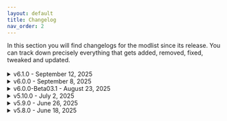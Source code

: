 ```yaml
---
layout: default
title: Changelog
nav_order: 2
---
```


In this section you will find changelogs for the modlist since its release. You can track down precisely everything that gets added, removed, fixed, tweaked and updated.
<div style="margin-bottom: 1rem;"></div>

<details markdown="1">

<summary>v6.1.0 - September 12, 2025</summary>

Update Importance: MAJOR  
NOT SAVE COMPATIBLE  

### Additions
- Added Animated Interactions SKSE
- Added Animated Reading Books - DAF
- Added Animated Scroll Activation - DAF
- Added C.O.C.K.S.ified
- Added Complex Parallax for Northern Roads
- Added CritterSpawn - Script Call Reduction
- Added Farm Geese - More accurate heads
- Added Immersive Diseases - NPC Module Tweaks
- Added Japhet's Folly Paper Map for FWMF
- Added Legendary Enemies
- Added Pilgrim Religion Overhaul - Shrines fit for the Divine
- Added Vibrant Weapons EAE - Animated Armoury Patch
- Added Vibrant Weapons EAE Enchantment Lights
- Added Vibrant Weapons EAE Particle Implementation
- Added Wait I know You - Forcegreet Tweak

### Removals
- Removed eFPS - Anniversary Edition
- Removed eFPS - Exlude Whiterun Patch
- Removed eFPS - Exterior FPS boost
- Removed eFPS - Falkreath Wilderness hotfix
- Removed eFPS - Miscellaneous Patches
- Removed eFPS - Official Patch Hub
- Removed Enhanced Landscape - Mountain and Cliffs
- Removed Navigator - Navmesh Fixes
- Removed Navigator - Navmesh Fixes - Patch Collection
- Removed Nordic Ruins
- Removed Open World Loot - Incompatibilities begone
- Removed Patchemonium - Random Patches
- Removed SkyPatcher-Protected Citizens (or SPID) - Protected or Essential NPCs
- Removed Sure of Stealing

### Fixes and Tweaks
- Changed the death system to be less annoying
- Ensured maximum compatibility in ruins
- Fixed double loading screen
- Fixed essential NPCs dying
- Fixed greybeards outfit issues
- Fixed ivy color and meshes
- Fixed landscape seam near windhelm
- Fixed not working interaction animations
- Fixed over distribution of equipment to NPCs
- Fixed too dark fern texture
- Made ENB Frame Generation disabled and optional by default now

### Updates
- Updated (DT) Debug Menu - In-Game Navmesh Viewer and More
- Updated Ancient Death Magic
- Updated Azura's Star Rework
- Updated B612 - my little asteroid of useful UI components
- Updated CC Myrwatch - Tweaks and Enhancements (MyrTE)
- Updated Core Impact Framework (CIF)
- Updated DALC Fix KreatE Preset
- Updated Dwemer Deep - Titans and Divers
- Updated DynDOLOD DLL NG and Scripts
- Updated Elven Armors and Weapons Retexture
- Updated Equipment Durability System NG
- Updated Flat World Map Framework
- Updated Immersive Diseases 2.0
- Updated Improved Camera - Patch Collection
- Updated Improved Camera SE
- Updated Improved Camera SE - INI Tweaks
- Updated Inns Can Be Closed
- Updated Object Categorization Framework - Some KID Patches
- Updated RaceMenu OverlayFix and Various Mod Fixes
- Updated SPAM - Potion Penalties
- Updated Unisexy SKSE - Gender-Neutral Head Parts
- Updated Unmarked Locations Pack - All In One
- Updated Watertowers of Skyrim - Patch Collection and Add-ons
- Updated Windcaller - Greybeard Inspired Robes and Staff
</details>

<details markdown="1">

<summary>v6.0.0 - September 8, 2025</summary>

Update Importance: MAJOR  
NOT SAVE COMPATIBLE  

### Additions
- Added (ALTP) Happy Little Trees DynDOLOD Optimizations
- Added Acheron - Death Alternative
- Added Alternate High Poly Head
- Added Ancient Death Magic
- Added ATPD - Automatic Tool Plugin Disabler
- Added Auto Saver
- Added AutoExec Console Commands
- Added Better Blended Mushrooms Fix
- Added BIG STICK ENERGY
- Added Cancel Attack SKSE
- Added Capital Whiterun Expansion - Jorrvaskr Stairs Gap Fix (BOS)
- Added CC Camping - Comfy Sleeping
- Added CC Gray Cowl Returns - Thief Delay
- Added Difficulty Global Variable
- Added Dlizzio's Mesh Fixes Solitude Patches Collection
- Added Dynamic Animation Framework
- Added Dynamic Wetness
- Added E.C.D. Every Cloud Different NAT Add On
- Added FA ORCODONTIST - Orsimer Mouth and Teeth Fix
- Added FallrimTools - Script cleaner and more
- Added Fishing Map Markers
- Added FSMPM - The FSMP MCM
- Added Grand Solitude - The Walls of High King Erling
- Added Grand Solitude Lite
- Added Grand Solitude Patch Collection
- Added Haunted Soul Gem Enchanting FX
- Added Igniting Animation for Campfire
- Added Immersive Diseases
- Added Kodex - An Automated Mod List Support Reporter
- Added LoreBox - Item and Spell Tooltips
- Added NAT.ENB III - CENTRAL PATCHES
- Added No More Blur on Hit
- Added No Screen Blood and Radial Blur and Heart Pump
- Added Nordic Farmfield Stonewalls
- Added Nordic Stonewalls
- Added Northern Roads - Collision and Placement Fix
- Added NPC Mining Yields Ore
- Added Open World Loot - SkyPatcher Edition
- Added Outlaws Refuges
- Added Outlaws Refuges Misc Patches
- Added Pelage - CC Saturalia Addon
- Added ReSavor
- Added Rodryk's DB Mesh Optimization - Walkway Mesh Collision Fix
- Added Salmon Roe
- Added SD's Horn Candles Radiant ENB
- Added SKSE Menu Framework
- Added Skyfall's Fort Dawnguard Roofs
- Added Skyrim diverse mushrooms
- Added Snowy Ships for Snowy Regions - Realistic Nord Ships Patch
- Added Somewhat Okay Snowdrifts - Blended Windhelm Bridge Snowdrifts - Base Object Swapper
- Added SPAM - Potion Penalties
- Added The Dragon Eggs
- Added The Pigeon's Nest - Assortment of small mods and fixes
- Added Underwater Solstheim
- Added Vanaheimr - Northern Roads - Complex Material
- Added Viper Armor - HDT-SMP

### Removals
- Removed Animated Ships
- Removed Animated Ships - Realistic Nord Ships Patch
- Removed Animated Ships Patches
- Removed Autorun
- Removed Backpack Repositioner - Immersive Equipment Displays
- Removed CBPC Equipment physics SE and AE
- Removed DK's Realistic and Lore-Friendly Nord Ships
- Removed ElSopa - Northern Roads Resculpted
- Removed ENB Helper Plus
- Removed ENB Helper SE Updated
- Removed Fortified Morthal - fixed and extended navmeshes
- Removed Garlic - A Garlic Mod
- Removed GIANT
- Removed Green Thumb Solitude - FuzzBeed's Solitude
- Removed Greymoor
- Removed Guards pose with weapons IED-OAR
- Removed HAGRAVEN
- Removed Hair Colour Sync NG
- Removed Helmet Toggle 2 - SMP Hair Fix
- Removed Legendary Enemies
- Removed No More Glowy Effects
- Removed No more Radial Blur - Performance optimization
- Removed NPCs Visit Solitude Weaver's Lane (SPID)
- Removed Purchaseable Store-Display-Items
- Removed Purchaseable Store-Display-Items - Settings Loader
- Removed R - Complex Parallax 2 For Northern Roads and Dirt02
- Removed Respawn - Soulslike Edition
- Removed Respawn - Soulslike Edition and Rest By Campfire - Base Object Swapper Patch
- Removed Sacks Remodeled
- Removed Shadow Boost
- Removed SIMP - Supreme Interior Mist Particles
- Removed Soft Shadows
- Removed Solitude Watchtower
- Removed Solitude Watchtower - Khajiit Has Tents Patch
- Removed Solitude Weaver's Lane
- Removed Solitude Weaver's Lane - Fabled Forests Patch
- Removed Steaming Hot Pies Tarts and Dumplings SE
- Removed Titan of Solitude
- Removed Titan of Solitude Fixed
- Removed Unequip Quiver SE (NG)
- Removed Whiterun Fence Base Seam Fix
- Removed Whiterun Fence Walls Mesh Fix

### Fixes and Tweaks
- Changed the death system to be less annoying
- Fixed broken grass LODs
- Fixed broken midrange shadows
- Fixed CTD on porturay cities
- Fixed essential NPCs dying
- Fixed glitched SMP equipment on player when rotating
- Fixed huge square of water in sky in tundra
- Fixed missing candles smoke
- Fixed mountain weird pixelated textures
- Fixed noble chest using wrong model
- Fixed overbright water effects and waterfalls
- Fixed parallax warping in Falkreath buildings
- Fixed some landscape seams
- Fixed some solitude misplaced objects, clipping and terrain errors
- Fixed town doors textures inconsistencies
- Fixed weird guard poses
- Fixed whiterun missing walls in performance profile
- Fixed HDT backpacks not working
- Further optimized base game inis for better visuals and more performances
- Tweaked ENB preset to have slight distant blur
- Tweaked NPCs behavior to not use sprint attacks
- Tweaked SSE Engine Fixes ToML to prevent CTDs and fixes/performances
- Tweaked Water color and underwater visuals

### Updates
- Updated (ENB) ENB Extender for Skyrim
- Updated (ENB) Silent Horizons 2 - Shader Core
- Updated (RES) Children of Dawn's Beauty - A Resource for Certain Mods
- Updated (RES) Children of the Ash - A Dunmer NPC Overhaul
- Updated (RES) Children of the First - An Altmer NPC Overhaul
- Updated (RES) Children of the Green - A Bosmer NPC Overhaul
- Updated (RES) High Poly Orcs for JJerem's Strongholds
- Updated A Friend in Mead - Quest Mod
- Updated Aetherial Artifacts Rework
- Updated Alternative Armors - Complex Material
- Updated Armors of the Velothi (Beast Race Support)
- Updated Armors Of The Velothi Pt. II
- Updated Armors Of The Velothi Pt. II - Travelling Merchant Travels
- Updated Assorted Mesh Fixes
- Updated B612 - my little asteroid of useful UI components
- Updated Children of the North Wind
- Updated Core Impact Framework (CIF)
- Updated DALC Fix KreatE Preset
- Updated Death Drop Overhaul
- Updated Death Idle Fix
- Updated Dismembering Framework
- Updated Dragons (Actually) Fall Down
- Updated Dragons Use Thu'um*
- Updated Dynamic Sprint Stop
- Updated Edge UI - Explorer Addon
- Updated For Honor in Skyrim
- Updated Guards Armor Replacer - Complex Material
- Updated H.O.A. - Hyperspecific Occlusion Addon
- Updated HFs - Chests - My Snowy Patch
- Updated Hit The Hay - A Hay Pile Replacer
- Updated Hotkey Reminder
- Updated Icy Mesh Remaster
- Updated KreatE
- Updated kryptopyr's Patch Hub
- Updated Legacy of Ysgramor - Complex Material
- Updated Lilebonymace's Patches
- Updated Locked Chests Have Keys - Patch Collection
- Updated Love Is In The Air - NPCs Get Married Too
- Updated Mrf's Solitude
- Updated Mu Dynamic NormalMap
- Updated Narrative Gameplay Consistent Dialogue Tweaks
- Updated Natural Waterfalls
- Updated New Creature Animation - Dwarven Centurion - OAR
- Updated No Grass In Objects
- Updated NPC Spell Variance - Kittytail's Magic
- Updated NPC Spell Variance - Mysticism
- Updated NPC Spell Variance - Spell Variety AI
- Updated Northern Scenery - Addons Patches and Fixes
- Updated Object Categorization Framework - Some KID Patches
- Updated Pandora Behaviour Engine
- Updated Player Name Randomizer - Show in UI
- Updated Powerofthree's Tweaks
- Updated Reinforced Civil War Camps
- Updated RMB SPIDified - Armors of the Velothi Pt 2
- Updated RogueUnicorn - City Trees
- Updated Ryn's Snazzy Last Vigil
- Updated S.T.A.R. (So This Aint Right)
- Updated Skeletons - Rudy Candles
- Updated Skyrim Remastered - Glacier and Ice IMR Edition
- Updated Small Oaks
- Updated Simple Diving System (SDS) - Dive Into Water Animations and Modder Resource
- Updated Simple Snow Improvements - Skyrim Fixes
- Updated Simple Snow Improvements - The Great City of Winterhold (BOS)
- Updated Smooth Moveset - OAR
- Updated Snazzy Misc Locations
- Updated Sons of Skyrim - Complex Material
- Updated Spell Knight Armor - Complex Material
- Updated SSE Engine Fixes
- Updated StarRiseShine's Apothecary Patches
- Updated StarRiseShine's Gourmet Patches
- Updated The Dragonborn's Bestiary - Quest Patch Compendium
- Updated Ultimate Optimized Scripts Compilation
- Updated Unofficial Skyrim Special Edition Patch - USSEP
- Updated Utenlands Nordic Tents - Replacer
- Updated Water for ENB
- Updated Winedave - Barrels
</details>

<details markdown="1">

<summary>v6.0.0-Beta03.1 - August 23, 2025</summary>

Update Importance: MEDIUM  
SAVE COMPATIBLE  

### Additions
- Added Alternate Perspective Reborn
- Added Emissive Eyes Patches
- Added Footprints - Creation Club - Saturalia Holiday Pack
- Added Kellan HDT-SMP Armor - CBBE 3BA Fix
- Added Legendary Map
- Added Maxsu Poise
- Added Maxsu Poise - Angelic Preset
- Added Oblivion Interaction Icons - Better Third Person Selection - MoreHUD Patch
- Added Skyland Sovngarde

### Removals
- Removed Alternate Perspective - Animated Armoury Add-On
- Removed Alternate Perspective - Modded Armors In Wardrobe - SkyPatched
- Removed Flinching - Script Free Edition
- Removed Game Settings Override
- Removed Game Settings Override - Collection
- Removed Sets of Skills - a Skyrim Class Mod - Settings Loader
- Removed SkyClimb - Settings Loader

### Fixes and Tweaks
- Fixed black faces issues
- Fixed CTD on new game for Ultra profile (related to DynDOLOD plugin errors)
- Fixed CTD related to animated statics
- Fixed Dodge roll for first person
- Fixed double missive post in Solitude
- Fixed floating skull at whiterun bridge
- Fixed Kellan Armor broken mesh
- Fixed ragdoll crazy animation
- Fixed the crazy flinching animations
- Fixed some ENB visuals
- Further optimization and FPS gain
- More plugin fixes
- Removed racemenu CBBE 3BA morphs
- Revampted the starting room

### Updates
- Updated Dragons (Actually) Fall Down
- Updated JS Vanilla Circlets
- Updated Mephala Revoiced
- Updated NPC Spell Variance - Spell Variety AI
- Updated Pandora Behaviour Engine
- Updated Squares of Skyrim - NoTofu
- Updated Ultimate Optimized Scripts Compilation
- Updated Xelzaz - Custom Fully Voiced Argonian Telvanni Follower
</details>

<details markdown="1">
<summary>v5.10.0 - July 2, 2025</summary>

Update Importance: MAJOR  
NOT SAVE COMPATIBLE  
  
### Additions
- Added Reinforced Civil War Camps
- Added Reinforced Civil War Camps - Patch Collection
- Added Hail - Hailstorms of Skyrim
- Added Maybe Better Windhelm Valunstrad - Mesh Tweaks and Fixes
- Added Helmet Toggle 2 - SMP Hair Fix
- Added ElSopa - Misc Ruins Redone
- Added More Capital Whiterun Expansion patches
- Added Constellations - Additional Player Skills
- Added Firmament
- Added No More Glowy Effects
- Added 3D Whiterun Trellis - Complex Material

### Removals
- Removed Ancient Pottery
- Removed Ruins Large Urn ANCIENT POTTERY retexture
- Removed Custom Skills Menu - A Custom Skills Framework Unified Menu
- Removed Sets of Skills - Custom Skill Framework Conversion
- Removed Custom Skills - VIGILANT
- Removed Custom Skills - Unarmoured Defense
- Removed Custom Skills Menu - Custom Icons
- Removed Ruins Tools Retexture
- Removed zzjay Skyrim Attire - Quick 3BA Conversion
- Removed Pilgrim - Custom Skills Framework Addon
- Removed Companions Perk Tree
- Removed The Dragon Cult - Priesthood
- Removed Frigid Frostmere Crypt - FuzzBeed's Dungeons
- Removed Mythical Mzark - FuzzBeed's Dungeons
- Removed Enigmatic Eldergleam Sanctuary - FuzzBeed's Dungeons
- Removed Brutish Boulderfall Cave - FuzzBeed's Dungeons
- Removed Markarth LOD Unlock
- Removed Creepy Crawly Cronvangr Cave - FuzzBeed's Dungeons
- Removed Dylbills Papyrus Functions
  
### Fixes and Tweaks
- Fixed many CTDs caused by Dylbills Papyrus Functions
- Tweaked custom skills tree to now appear in the main skill menu instead of a custom separate
- Fixed some smp issues
- Fixed most of meshes issues using SNIFF tool

### Updates
- Updated Ryn's Standing Stones
- Updated Khajiit Has Tents
- Updated Solitude Weaver's Lane
- Updated Ultra Shields
- Udpated Golden Dwemer Pipeworks Redone Patches for Various Mods
- Updated Lux Orbis - Patch Hub
- Updated Ryn's Mehrunes Dagon - Patch Collection
- Updated G.I.R.T.H. - Gildergreen Is Really Thicc HD
- Updated (ENB) Silent Horizons 2 - Universal Core
- Updated (ENB) ENB Extender for Skyrim
- Updated (ENB) Silent Horizons 2 - Shader Core
- Updated ERM - Complex Parallax Material
- Updated Leather Armors Retexture
- Updated Modern Lighting Overhaul
- Updated Northern Roads - Patches Compendium
- Updated Golden Dwemer Pipework Reworked
- Updated Adventurer's Start - An Alternate Perspective Addon
- Updated Occlusion for Quest Mods
- Updated Vanilla Dwemer Meshes - Golden Dwemer Pipeworks Redone Patch
- Updated Roleplaying in Skyrim - Evolving Economy
- Updated Helmet Toggle 2
- Updated MfgFix NG
- Updated Flat World Map Framework
- Updated SkyPatcher
- Updated Snazzy Dawnstar AIO
- Updated Snazzy Riften AIO
- Updated Snazzy Interiors - Patch Collection
- Updated Snazzy Location Resources
- Updated Vanaheimr - Ore Veins
- Updated Better Optimized and Fixed Riften Meshes
- Updated Bjorn - Fully Voiced Follower
- Updated Spell Perk Item Distributor
- Updated RogueUnicorn - City Trees
- Updated NPC Spell Variance - Spell Variety AI
- Updated Wish Magic
- Updated Animated Ice Floes
- Updated Slightly Better Rock Cairns
- Updated Dwemer Deep - Titans and Divers
- Updated Zzjay Skyrim Attire - CBBE 3BA
</details>

<details markdown="1">

<summary>v5.9.0 - June 26, 2025</summary>

Update Importance: MAJOR  
NOT SAVE COMPATIBLE  

SINCE THIS UPDATE, WUNDUNIIK HAS BECOME AN OFFICIAL MODLIST ON WABBAJACK  
  
### Additions
- Added Metal Attracts Lightning - Lightning Rod
- Added Wish Magic
- Added Spooning of Skyrim
- Added Dwemer Deep - Titans and Divers
- Added BFCO Samurai - Dai Katana 2H Katana Animation
- Added (ENB) Underwater Distortion Shader for ENB
- Added Snazzy Upper Wardrobes - Skyrim 3D Furniture Patch
- Added Viper Armor
- Added Viper Armor - SPID
- Added Wabbajack Rework
- Added Retextured Pulsing Daedra Heart
- Added Bird and Chicken Nests
- Added Nordic Barnacle Redone
- Added Talkative Seekers - Mihail Monsters and Animals
- Added Dynamic Location Pop-ups
- Added Creep Cluster Collision Fixes
- Added Ice Wraith Teeth Collision Fixes
- Added Animated Tentacles for the GlowingMushrooms
- Added Glorious Doors of Skyrim - Immersion Patch and Worldspace Compatibility

### Removals
- Removed Icy Wraith Teeth
- Removed Nocturnal Moths
- Removed Kanjs - Bird Nests and Eggs - up to 4k
- Removed Kanjs Nests Egg Harvesting Fix
- Removed Kanjs - Skull of Corruption
- Removed Kanjs - Chaurus Eggs Animated and Motion
- Removed Kanjs - Briar Heart Beating and Animated
- Removed Kanjs - Heart Stone Beating and Animated
- Removed Kanjs - Daedra Heart Animated and Beating Motion
- Removed Kanjs - Nordic Barnacle 3D Plus
- Removed Diverse Bird's Nests - Base Object Swapper
- Removed Unplayable Faction Armor SE - 3BA Realistic Bodyslide
- Removed Edge UI - Wheeler Reskin
- Removed No Sunlight Through Mountains
- Removed Quick Item Transfer
- Removed TMD Epic Waterfalls
  
### Fixes and Tweaks
- Fixed potential CTDs caused by latest update of dyndolod DLL NG
- Fixed potential CTDs caused by SMP
- Fixed Understone Keep invisible bridge collision
- Fixed floating signs near whiterun bridge
- Fixed 2h katanas animations
- Fixed Craddlestone barrow wrong teleport location
- Fixed missing infos on widescreen UIs
- Fixed Active effect overlaps with STB widgets
- Fixed main menu for widescreen
- Fixed first person torch lighting
- Fixed the CPU affinity using my own values for everyone
- Improved stability and performances again
- Remade the website

### Updates
- Updated Dovahnique's Diverse Dark Elf Lanterns (BOS - ENB Lights - High Poly)
- Updated Slightly Better Rock Cairns
- Updated Precision Creatures
- Updated Ryn's Alchemist's Shack - Patch Collection
- Udpated Dynamic Female Weather Idles
- Updated Campfire Animations
- Updated Orc Exiles - Rift Watchtower
- Updated Phoenix Compendium
- Updated No Morthal Snow - Redone
- Updated HDT-SMP Slot 32 fix
- Updated Animated Ice Floes
- Updated Locked Chests Have Keys - Patch Collection
- Updated Natural Waterfalls
- Updated Pandora Behaviour Engine
- Updated Animation Ledge Block NG
- Updated Dismembering Framework
- Updated Chakra's Creatures - Scribers
- Updated Edge UI - Explorer Addon
- Updated Skyking Signs
- Updated Skyking Unique Signs
- Updated DynDOLOD DLL NG and Scripts
- Updated Sanguine Symphony - Creature Compatibility Patch - SkyPatcher
- Updated Diverse Chicken Coops - Base Object Swapper
- Updated Core Impact Framework (CIF)
- Updated Golden Dwemer Pipework Reworked
- Updated NPC Spell Variance - Spell Variety AI
- Updated Water for ENB
- Updated RogueUnicorn - City Trees
- Updated JellyFishInLoop SkyParkour animations
- Updated Bjorn - Fully Voiced Follower
- Updated Graywinter
</details>

<details markdown="1">
<summary>v5.8.0 - June 18, 2025</summary>

Update Importance: MAJOR  
NOT SAVE COMPATIBLE  
  
### Additions

- Added Glorious Doors of Skyrim - Immersion Patch and Worldspace Compatibility
- Added ODA for Vokriinator black MCO-ADXP
- Added Attack speed to damage conversion for MCO-ADXP
- Added Sky City patch collection (including Greater Markarth and Open Cities)
- Added Ryn's Skyrim patch collection
- Added Wayrest Sellsword Set - SPID
- Added River Watch Set - SPID
- Added Khajiiti Apex Armory Reforged - SPID and CID
- Added Enchantments and Potions Work for NPCs - EPW4NPCs
- Added RMB SPIDified - Lunar Guard Armor
- Added SPID Traveling Mage and Wizard Brim Hats
- Added Better Optimized and Fixed Riften Meshes
- Added Mrf's Solitude - Fixed Thalmor Meshes
- Added whstep1.nif fix for lux and JK's palace of the kings
- Added Southfringe Sanctum Crash Fix
- Added OSHA-Compliant Sovengarde Mesh Fixes
- Added Divine Crusader Creation Club Sword Fix
- Added Icy Windhelm - Universal Brazier Patch
- Added Jorrvaskr Basement Seams Fix
- Added ECPLW -ENB Complex Particle Lights for Windows- (Patches HUB)
 
### Removals

- Removed Wiseman303's Flora Fixes - Revamped
- Removed Better Windhelm Ground Meshes - With Parallax Support
- Removed Jorrvaskr Basement Floor Seams FIX
- Removed Resistance Potions
- Removed Khajiit Has Wears - A Caravan Khajiit Outfit Skypatcher Overhaul
- Removed Sacrilege Vampiric Drain XP Fix
- Removed MfgFix MCM
- Removed Better Windhelm Ground Meshes - My fixes
- Removed Soul Gem Universal Sorting - SkyPatcher
- Removed Race Attack Fixes - SkyPatcher
- Removed Weapon Speed Fix
- Removed Various Weapon Mods Rebalance
- Removed Wayrest Sellsword Set - SkyPatched
- Removed River Watch Set - SkyPatched
- Removed Deadlier Poison Skypatcher
- Removed Priests Have Amulet - NPC Project Vol.1 - SkyPatcher and SPID
- Removed Reforging - To the Masses - LL Injection - SkyPatcher
- Removed Random Faces of Skyrim - Vigilants of Stendarr - SkyPatcher
- Removed Random Faces of Skyrim - Dawnguard - SkyPatcher
- Removed Random Faces of Skyrim - Guards - SkyPatcher
- Removed Random Faces of Skyrim - Bandits - SkyPatcher
- Removed Vex's Traveling Mage Wizard Brim Hats - SPID Skypatcher
- Removed WiZkiD - Hall of the Dead Stained Glass Windows
- Removed Sanguinum - Vampire Magic SFX Skypatched
- Removed Dynamic Interface Patcher - DIP
- Removed Varied Faces of Skyrim
- Removed Sovngarde Meshes - FIXES
 
### Fixes and Tweaks

- Fixed Dialogues not working
- Fixed many base game bugs and CTDs
- Fixed missing meshes in windhelm
- Combat adjustment by converning attack speed with damages
- Converted many Skypatcher to SPID or none for stability
- Included debugging tools and modding tools
 
### Updates

- Updated VickusDickus' Apex Khajiit Armory
- Updated KittyVFX - ENBHands
- Updated Unofficial Skyrim Modder's Patch - USMP
- Updated NPC Spell Variance - Mysticism
- Updated Legacy of Ysgramor - Complex Material
- Updated Sons of Skyrim - Complex Material
- Updated RedBag's Morthal - Some Useful Patches
- Updated Golden Dwemer Pipework Reworked
- Updated Narrative Gameplay Consistent Dialogue Tweaks
- Updated Smooth Moveset - OAR
- Updated (ENB) Terrain Helper for ENB
- Updated Utenlands Nordic Tents - Replacer
- Updated For Honor in Skyrim
- Updated DALC Fix KreatE Preset
- Updated Core Impact Framework (CIF)
- Updated NPC Spell Variance - Spell Variety AI
- Updated Spell Perk Item Distributor
- Updated Next-Gen Decapitations
- Updated B.O.O.B.I.E.S and I4 Icon Mod Patches
- Updated RogueUnicorn - City Trees
- Updated Vanaheimr AIO - Enhanced Rocks and Mountains Patch And Other Fixes
- Updated Navigator - Navmesh Fixes
- Updated Water for ENB
- Updated Softly Obscuring Snowfall - No Dirty Ruins Snow
- Updated Diverse Chicken Coops - Base Object Swapper
- Updated Diverse Campfires - Base Object Swapper
- Updated Sons of Skyrim - My Patches
- Updated Dynamic Female Table Leaning
